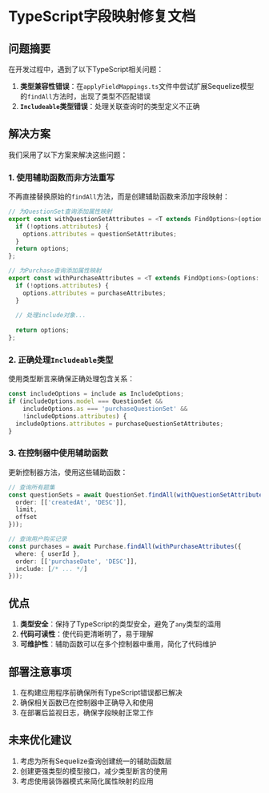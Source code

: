# TypeScript字段映射修复文档

## 问题摘要

在开发过程中，遇到了以下TypeScript相关问题：

1. **类型兼容性错误**：在`applyFieldMappings.ts`文件中尝试扩展Sequelize模型的`findAll`方法时，出现了类型不匹配错误
2. **`Includeable`类型错误**：处理关联查询时的类型定义不正确

## 解决方案

我们采用了以下方案来解决这些问题：

### 1. 使用辅助函数而非方法重写

不再直接替换原始的`findAll`方法，而是创建辅助函数来添加字段映射：

```typescript
// 为QuestionSet查询添加属性映射
export const withQuestionSetAttributes = <T extends FindOptions>(options: T): T => {
  if (!options.attributes) {
    options.attributes = questionSetAttributes;
  }
  return options;
};

// 为Purchase查询添加属性映射
export const withPurchaseAttributes = <T extends FindOptions>(options: T): T => {
  if (!options.attributes) {
    options.attributes = purchaseAttributes;
  }
  
  // 处理include对象...
  
  return options;
};
```

### 2. 正确处理`Includeable`类型

使用类型断言来确保正确处理包含关系：

```typescript
const includeOptions = include as IncludeOptions;
if (includeOptions.model === QuestionSet && 
    includeOptions.as === 'purchaseQuestionSet' && 
    !includeOptions.attributes) {
  includeOptions.attributes = purchaseQuestionSetAttributes;
}
```

### 3. 在控制器中使用辅助函数

更新控制器方法，使用这些辅助函数：

```typescript
// 查询所有题集
const questionSets = await QuestionSet.findAll(withQuestionSetAttributes({
  order: [['createdAt', 'DESC']],
  limit,
  offset
}));

// 查询用户购买记录
const purchases = await Purchase.findAll(withPurchaseAttributes({
  where: { userId },
  order: [['purchaseDate', 'DESC']],
  include: [/* ... */]
}));
```

## 优点

1. **类型安全**：保持了TypeScript的类型安全，避免了`any`类型的滥用
2. **代码可读性**：使代码更清晰明了，易于理解
3. **可维护性**：辅助函数可以在多个控制器中重用，简化了代码维护

## 部署注意事项

1. 在构建应用程序前确保所有TypeScript错误都已解决
2. 确保相关函数已在控制器中正确导入和使用
3. 在部署后监视日志，确保字段映射正常工作

## 未来优化建议

1. 考虑为所有Sequelize查询创建统一的辅助函数层
2. 创建更强类型的模型接口，减少类型断言的使用
3. 考虑使用装饰器模式来简化属性映射的应用 